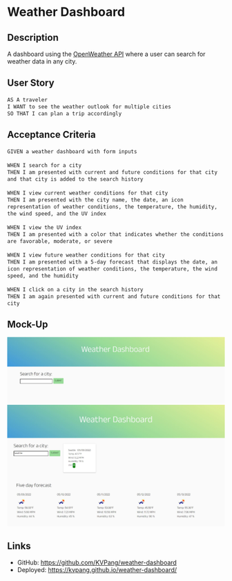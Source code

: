 # Weather Dashboard

## Description
A dashboard using the [OpenWeather API](http://openweathermap.org) where a user can search for weather data in any city. 

## User Story
```
AS A traveler
I WANT to see the weather outlook for multiple cities
SO THAT I can plan a trip accordingly
```

## Acceptance Criteria
```
GIVEN a weather dashboard with form inputs

WHEN I search for a city
THEN I am presented with current and future conditions for that city and that city is added to the search history

WHEN I view current weather conditions for that city
THEN I am presented with the city name, the date, an icon representation of weather conditions, the temperature, the humidity, the wind speed, and the UV index

WHEN I view the UV index
THEN I am presented with a color that indicates whether the conditions are favorable, moderate, or severe

WHEN I view future weather conditions for that city
THEN I am presented with a 5-day forecast that displays the date, an icon representation of weather conditions, the temperature, the wind speed, and the humidity

WHEN I click on a city in the search history
THEN I am again presented with current and future conditions for that city
```

## Mock-Up
![](./images/mainpage.JPG)
![](./images/weather_results.JPG)

## Links 
- GitHub: https://github.com/KVPang/weather-dashboard
- Deployed: https://kvpang.github.io/weather-dashboard/